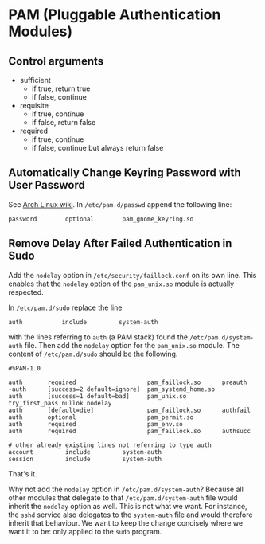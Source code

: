 # PAM (Pluggable Authentication Modules)

## Control arguments

- sufficient
    - if true, return true
    - if false, continue
- requisite
    - if true, continue
    - if false, return false
- required
    - if true, continue
    - if false, continue but always return false

## Automatically Change Keyring Password with User Password

See [Arch Linux wiki][auto-unlock].
In `/etc/pam.d/passwd` append the following line:

```
password        optional        pam_gnome_keyring.so
```

[auto-unlock]: https://wiki.archlinux.org/title/GNOME/Keyring#Automatically_change_keyring_password_with_user_password

## Remove Delay After Failed Authentication in Sudo

Add the `nodelay` option in `/etc/security/faillock.conf` on its own line.
This enables that the `nodelay` option of the `pam_unix.so` module is actually respected.

In `/etc/pam.d/sudo` replace the line

```
auth           include         system-auth
```

with the lines referring to `auth` (a PAM stack) found the `/etc/pam.d/system-auth` file.
Then add the `nodelay` option for the `pam_unix.so` module.
The content of `/etc/pam.d/sudo` should be the following.

```text
#%PAM-1.0

auth       required                    pam_faillock.so      preauth
-auth      [success=2 default=ignore]  pam_systemd_home.so
auth       [success=1 default=bad]     pam_unix.so          try_first_pass nullok nodelay
auth       [default=die]               pam_faillock.so      authfail
auth       optional                    pam_permit.so
auth       required                    pam_env.so
auth       required                    pam_faillock.so      authsucc

# other already existing lines not referring to type auth
account         include         system-auth
session         include         system-auth
```

That's it.

Why not add the `nodelay` option in `/etc/pam.d/system-auth`?
Because all other modules that delegate to that `/etc/pam.d/system-auth` file would inherit the `nodelay` option as well.
This is not what we want.
For instance, the `sshd` service also delegates to the `system-auth` file and would therefore inherit that behaviour.
We want to keep the change concisely where we want it to be: only applied to the `sudo` program.

